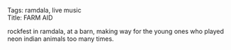 Tags: ramdala, live music  
Title: FARM AID 
  
rockfest in ramdala, at a barn, making way for the young ones who played neon indian animals too many times.  
